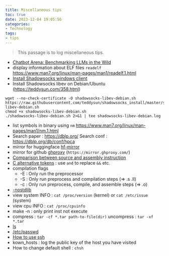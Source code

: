 ```yaml
---
title: Miscellaneous tips
toc: true
date: 2023-12-04 19:05:56
categories:
- Technology
tags:
- tips
---
```


> This passage is to log miscellaneous tips.

<!-- more -->
- [Chatbot Arena: Benchmarking LLMs in the Wild](https://chat.lmsys.org/)
- display information about ELF files `readelf` https://www.man7.org/linux/man-pages/man1/readelf.1.html
- [Install Shadowsocks windows client](https://github.com/shadowsocks/shadowsocks-windows/releases/download/4.4.1.0/Shadowsocks-4.4.1.0.zip)
- Install Shadowsocks libev on Debian/Ubuntu (https://teddysun.com/358.html)
```
wget --no-check-certificate -O shadowsocks-libev-debian.sh https://raw.githubusercontent.com/teddysun/shadowsocks_install/master/shadowsocks-libev-debian.sh
chmod +x shadowsocks-libev-debian.sh
./shadowsocks-libev-debian.sh 2>&1 | tee shadowsocks-libev-debian.log
```
- list symbols in binary using `nm` https://www.man7.org/linux/man-pages/man1/nm.1.html
- Search paper : https://dblp.org/  Search conf : https://dblp.org/db/conf/hpca
- mirror for huggingface [hf-mirror](https://hf-mirror.com/)
- mirror for github [ghproxy](https://mirror.ghproxy.com/) (`https://mirror.ghproxy.com/`)
- [Comparison between source and assembly instruction](https://godbolt.org/)
- [C alternative tokens](https://en.wikipedia.org/wiki/C_alternative_tokens) : use `and` to replace `&&` etc.
- compilation flags
    - -E : Only run the preprocessor
    - -S : Only run preprocess and compilation steps (=> .s .ll)
    - -c : Only run preprocess, compile, and assemble steps (=> .o)
- [-nostdlib](https://gcc.gnu.org/onlinedocs/gcc/Link-Options.html#index-nostdlib)
- view system INFO : `cat /proc/version` (kernel) or `cat /etc/issue` (system)
- view cpu INFO : `cat /proc/cpuinfo`
- make -n : only print inst not execute 
- compress : `tar -cf *.tar path-to-file(dir)` uncompress : `tar -xf *.tar`
- [ls](https://www.runoob.com/linux/linux-comm-ls.html)
- [/etc/passwd](https://www.geeksforgeeks.org/understanding-the-etc-passwd-file/)
- [How to use ssh](https://zhuanlan.zhihu.com/p/21999778)
- kown_hosts : log the public key of the host you have visited
- How to change default shell : `chsh`









